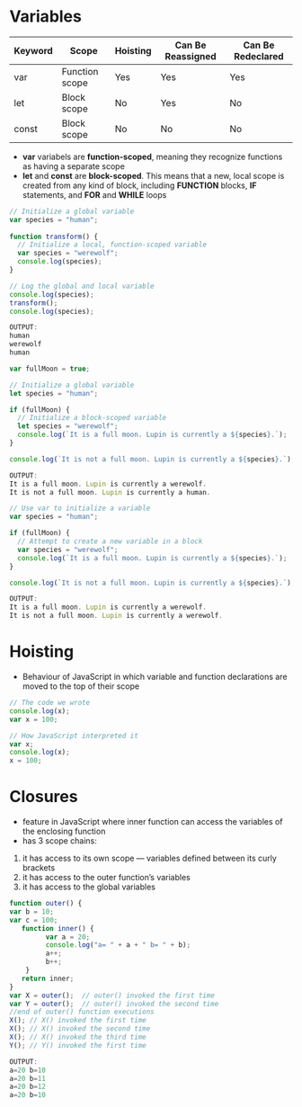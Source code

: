 # **Variables**

| Keyword | Scope          | Hoisting | Can Be Reassigned | Can Be Redeclared |
|---------|----------------|----------|-------------------|-------------------|
| var     | Function scope | Yes      | Yes               | Yes               |
| let     | Block scope    | No       | Yes               | No                |
| const   | Block scope    | No       | No                | No                |
- **var** variabels are **function-scoped**, meaning they recognize functions as having a separate scope
- **let** and **const** are **block-scoped**. This means that a new, local scope is created from any kind of block, including **FUNCTION** blocks, **IF** statements, and **FOR** and **WHILE** loops
```javascript
// Initialize a global variable
var species = "human";
 
function transform() {
  // Initialize a local, function-scoped variable
  var species = "werewolf";
  console.log(species);
}

// Log the global and local variable
console.log(species);
transform();
console.log(species);

OUTPUT:
human
werewolf
human
```
```javascript
var fullMoon = true;

// Initialize a global variable
let species = "human";

if (fullMoon) {
  // Initialize a block-scoped variable
  let species = "werewolf";
  console.log(`It is a full moon. Lupin is currently a ${species}.`);
}

console.log(`It is not a full moon. Lupin is currently a ${species}.`);

OUTPUT:
It is a full moon. Lupin is currently a werewolf.
It is not a full moon. Lupin is currently a human.
```
```javascript
// Use var to initialize a variable
var species = "human";

if (fullMoon) {
  // Attempt to create a new variable in a block
  var species = "werewolf";
  console.log(`It is a full moon. Lupin is currently a ${species}.`);
}

console.log(`It is not a full moon. Lupin is currently a ${species}.`);

OUTPUT:
It is a full moon. Lupin is currently a werewolf.
It is not a full moon. Lupin is currently a werewolf.
```

# **Hoisting**
- Behaviour of JavaScript in which variable and function declarations are moved to the top of their scope
```javascript
// The code we wrote
console.log(x);
var x = 100;

// How JavaScript interpreted it
var x;
console.log(x);
x = 100;
```

# **Closures**
- feature in JavaScript where inner function can access the variables of the enclosing function
- has 3 scope chains:
1. it has access to its own scope — variables defined between its curly brackets
2. it has access to the outer function’s variables
3. it has access to the global variables
```javascript
function outer() {
var b = 10;
var c = 100;
   function inner() {
         var a = 20; 
         console.log("a= " + a + " b= " + b);
         a++;
         b++;
    }
   return inner;
}
var X = outer();  // outer() invoked the first time
var Y = outer();  // outer() invoked the second time
//end of outer() function executions
X(); // X() invoked the first time
X(); // X() invoked the second time
X(); // X() invoked the third time
Y(); // Y() invoked the first time

OUTPUT:
a=20 b=10
a=20 b=11
a=20 b=12
a=20 b=10
```

